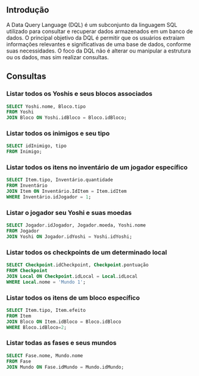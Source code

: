 ## Introdução

A Data Query Language (DQL) é um subconjunto da linguagem SQL utilizado para consultar e recuperar dados armazenados em um banco de dados. O principal objetivo da DQL é permitir que os usuários extraiam informações relevantes e significativas de uma base de dados, conforme suas necessidades. O foco da DQL não é alterar ou manipular a estrutura ou os dados, mas sim realizar consultas.

## Consultas

### Listar todos os Yoshis e seus blocos associados

```sql
SELECT Yoshi.nome, Bloco.tipo
FROM Yoshi
JOIN Bloco ON Yoshi.idBloco = Bloco.idBloco;
```

### Listar todos os inimigos e seu tipo

```sql
SELECT idInimigo, tipo
FROM Inimigo;
```

### Listar todos os itens no inventário de um jogador específico

```sql
SELECT Item.tipo, Inventário.quantidade
FROM Inventário
JOIN Item ON Inventário.IdItem = Item.idItem
WHERE Inventário.idJogador = 1;
```

### Listar o jogador seu Yoshi e suas moedas

```sql
SELECT Jogador.idJogador, Jogador.moeda, Yoshi.nome
FROM Jogador
JOIN Yoshi ON Jogador.idYoshi = Yoshi.idYoshi;
```

### Listar todos os checkpoints de um determinado local

```sql
SELECT Checkpoint.idCheckpoint, Checkpoint.pontuação
FROM Checkpoint
JOIN Local ON Checkpoint.idLocal = Local.idLocal
WHERE Local.nome = 'Mundo 1';
```

### Listar todos os itens de um bloco específico

```sql
SELECT Item.tipo, Item.efeito
FROM Item
JOIN Bloco ON Item.idBloco = Bloco.idBloco
WHERE Bloco.idBloco=2;
```

### Listar todas as fases e seus mundos

```sql
SELECT Fase.nome, Mundo.nome
FROM Fase
JOIN Mundo ON Fase.idMundo = Mundo.idMundo;
```
